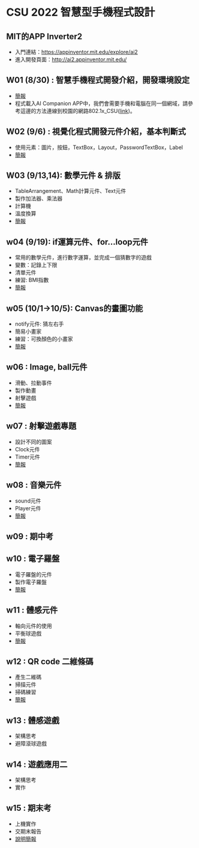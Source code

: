 # CSU 2022 智慧型手機程式設計

## MIT的APP Inverter2
-	入門連結：https://appinventor.mit.edu/explore/ai2
-	進入開發頁面：http://ai2.appinventor.mit.edu/


## W01 (8/30) : 智慧手機程式開發介紹，開發環境設定
- [簡報](https://docs.google.com/presentation/d/1-_rZA68vvR8dnzfh3kbuK8NgfBFP6L8p/edit?usp=sharing&ouid=117230101674001164702&rtpof=true&sd=true)
- 程式載入AI Companion APP中，我們會需要手機和電腦在同一個網域，請參考這邊的方法連線到校園的網路802.1x_CSU([link](https://wifi.csu.edu.tw/Service?Value=8021XM))。

## W02 (9/6) : 視覺化程式開發元件介紹，基本判斷式
- 使用元素：圖片，按鈕，TextBox，Layout，PasswordTextBox，Label
- [簡報](https://docs.google.com/presentation/d/1Qp84b0sweiLDoEesWbRiHmxqXqoApJyf/edit?usp=sharing&ouid=117230101674001164702&rtpof=true&sd=true)

## W03 (9/13,14): 數學元件 & 排版
- TableArrangement、Math計算元件、Text元件
- 製作加法器、乘法器
- 計算機
- 溫度換算
- [簡報](https://docs.google.com/presentation/d/1ieYG3Xy-6PDEOOc7cdJYq_SMw-tCCmi3/edit?usp=sharing&ouid=117230101674001164702&rtpof=true&sd=true)

## w04 (9/19): if運算元件、for…loop元件
- 常用的數學元件，進行數字運算，並完成一個猜數字的遊戲
- 變數：記錄上下限
- 清單元件
- 練習: BMI指數
- [簡報](https://docs.google.com/presentation/d/1crLg8aTLxsior0_F1Z6odrO0wGfGSre_/edit?usp=sharing&ouid=117230101674001164702&rtpof=true&sd=true)

## w05 (10/1->10/5): Canvas的畫圖功能
- notify元件: 猜左右手
- 簡易小畫家
- 練習：可換顏色的小畫家
- [簡報](https://docs.google.com/presentation/d/1USiSMYY9b6qydnKJSU0FBakADHUFHm4D/edit?usp=sharing&ouid=117230101674001164702&rtpof=true&sd=true)

## w06 : Image, ball元件
- 滑動、拉動事件
- 製作動畫
- 射擊遊戲
- [簡報](https://docs.google.com/presentation/d/1nGBvU4CkTQaIkBVY4lFuKCaJqmYQ4cMt/edit?usp=sharing&ouid=117230101674001164702&rtpof=true&sd=true)

## w07 : 射擊遊戲專題
- 設計不同的圖案
- Clock元件
- Timer元件
- [簡報](https://docs.google.com/presentation/d/1oZvI6P_PXzqubq3ZvEWWpX3Pe4w0cVPa/edit?usp=sharing&ouid=117230101674001164702&rtpof=true&sd=true)

## w08 : 音樂元件
- sound元件
- Player元件
- [簡報](https://docs.google.com/presentation/d/1BscFZsV5OkaH5sO084snq50Q32MPfSb0/edit?usp=sharing&ouid=117230101674001164702&rtpof=true&sd=true)


## w09 : 期中考


## w10 : 電子羅盤
- 電子羅盤的元件
- 製作電子羅盤
- [簡報](https://docs.google.com/presentation/d/1eewz12XdLxYvDuTG9dZxlxSvw9KhZXcE/edit?usp=sharing&ouid=117230101674001164702&rtpof=true&sd=true)


## w11 : 體感元件
- 軸向元件的使用
- 平衡球遊戲
- [簡報](https://docs.google.com/presentation/d/1OmFLuwRz26kuAYyu_8iAvnggAXROMQDN/edit?usp=sharing&ouid=117230101674001164702&rtpof=true&sd=true)


## w12 : QR code 二維條碼
- 產生二維碼
- 掃描元件
- 掃碼練習
- [簡報](https://docs.google.com/presentation/d/1eXEqCGZginyga8g7WC8PWJFibc_eakOf/edit?usp=sharing&ouid=117230101674001164702&rtpof=true&sd=true)


## w13 : 體感遊戲
- 架構思考
- 避障滾球遊戲


## w14 : 遊戲應用二
- 架構思考
- 實作


## w15 : 期末考
- 上機實作
- 交期末報告
- [說明簡報](https://docs.google.com/presentation/d/1sV2Ps2JSJdU1DvP8jMD2K1bYGTZjMDJi/edit?usp=sharing&ouid=117230101674001164702&rtpof=true&sd=true)




